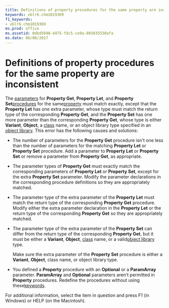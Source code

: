 ```yaml
---
title: Definitions of property procedures for the same property are inconsistent
keywords: vblr6.chm1019369
f1_keywords:
- vblr6.chm1019369
ms.prod: office
ms.assetid: 0dbd5698-d475-fdc5-ce9a-803835530afa
ms.date: 06/08/2017
---
```



# Definitions of property procedures for the same property are inconsistent

The [parameters](../../Glossary/vbe-glossary.md#parameter) for **Property Get**, **Property Let**, and **Property Set**[procedures](../../Glossary/vbe-glossary.md#procedure) for the same[property](../../Glossary/vbe-glossary.md#property) must match exactly, except that the **Property Let** has one extra parameter, whose type must match the return type of the corresponding **Property Get**, and the **Property Set** has one more parameter than the corresponding **Property Get**, whose type is either **Variant**, **Object**, a [class](../../Glossary/vbe-glossary.md#class) name, or an object library type specified in an [object library](../../Glossary/vbe-glossary.md#object-library). This error has the following causes and solutions:



- The number of parameters for the  **Property Get** procedure isn't one less than the number of parameters for the matching **Property Let** or **Property Set** procedure. Add a parameter to **Property Let** or **Property Set** or remove a parameter from **Property Get**, as appropriate.
    
- The parameter types of  **Property Get** must exactly match the corresponding parameters of **Property Let** or **Property Set**, except for the extra **Property Set** parameter. Modify the parameter declarations in the corresponding procedure definitions so they are appropriately matched.
    
- The parameter type of the extra parameter of the  **Property Let** must match the return type of the corresponding **Property Get** procedure. Modify either the extra parameter declaration in the **Property Let** or the return type of the corresponding **Property Get** so they are appropriately matched.
    
- The parameter type of the extra parameter of the  **Property Set** can differ from the return type of the corresponding **Property Get**, but it must be either a **Variant**, **Object**, [class](../../Glossary/vbe-glossary.md#class) name, or a valid[object library](../../Glossary/vbe-glossary.md#object-library) type.
    
    Make sure the extra parameter of the  **Property Set** procedure is either a **Variant**, **Object**, class name, or object library type.
    
- You defined a  **Property** procedure with an **Optional** or a **ParamArray** parameter. **ParamArray** and **Optional** parameters aren't permitted in **Property** procedures. Redefine the procedures without using these[keywords](../../Glossary/vbe-glossary.md#keyword).
    

For additional information, select the item in question and press F1 (in Windows) or HELP (on the Macintosh).

